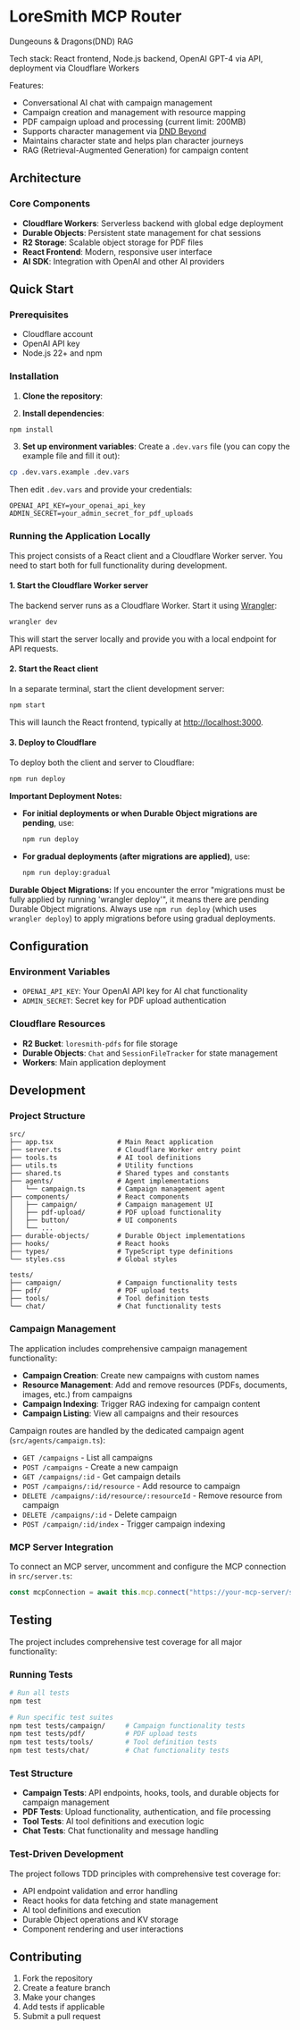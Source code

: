 # LoreSmith MCP Router

Dungeouns & Dragons(DND) RAG

Tech stack: React frontend, Node.js backend, OpenAI GPT-4 via API, deployment via Cloudflare Workers

Features:

- Conversational AI chat with campaign management
- Campaign creation and management with resource mapping
- PDF campaign upload and processing (current limit: 200MB)
- Supports character management via [DND Beyond](https://www.dndbeyond.com/)
- Maintains character state and helps plan character journeys
- RAG (Retrieval-Augmented Generation) for campaign content

## Architecture

### Core Components

- **Cloudflare Workers**: Serverless backend with global edge deployment
- **Durable Objects**: Persistent state management for chat sessions
- **R2 Storage**: Scalable object storage for PDF files
- **React Frontend**: Modern, responsive user interface
- **AI SDK**: Integration with OpenAI and other AI providers

## Quick Start

### Prerequisites

- Cloudflare account
- OpenAI API key
- Node.js 22+ and npm

### Installation

1. **Clone the repository**:

2. **Install dependencies**:

```bash
npm install
```

3. **Set up environment variables**:
   Create a `.dev.vars` file (you can copy the example file and fill it out):

```bash
cp .dev.vars.example .dev.vars
```

Then edit `.dev.vars` and provide your credentials:

```env
OPENAI_API_KEY=your_openai_api_key
ADMIN_SECRET=your_admin_secret_for_pdf_uploads
```

### Running the Application Locally

This project consists of a React client and a Cloudflare Worker server. You need to start both for full functionality during development.

#### 1. Start the Cloudflare Worker server

The backend server runs as a Cloudflare Worker. Start it using [Wrangler](https://developers.cloudflare.com/workers/wrangler/):

```bash
wrangler dev
```

This will start the server locally and provide you with a local endpoint for API requests.

#### 2. Start the React client

In a separate terminal, start the client development server:

```bash
npm start
```

This will launch the React frontend, typically at [http://localhost:3000](http://localhost:3000).

#### 3. Deploy to Cloudflare

To deploy both the client and server to Cloudflare:

```bash
npm run deploy
```

**Important Deployment Notes:**

- **For initial deployments or when Durable Object migrations are pending**, use:

  ```bash
  npm run deploy
  ```

- **For gradual deployments (after migrations are applied)**, use:
  ```bash
  npm run deploy:gradual
  ```

**Durable Object Migrations:**
If you encounter the error "migrations must be fully applied by running 'wrangler deploy'", it means there are pending Durable Object migrations. Always use `npm run deploy` (which uses `wrangler deploy`) to apply migrations before using gradual deployments.

## Configuration

### Environment Variables

- `OPENAI_API_KEY`: Your OpenAI API key for AI chat functionality
- `ADMIN_SECRET`: Secret key for PDF upload authentication

### Cloudflare Resources

- **R2 Bucket**: `loresmith-pdfs` for file storage
- **Durable Objects**: `Chat` and `SessionFileTracker` for state management
- **Workers**: Main application deployment

## Development

### Project Structure

```
src/
├── app.tsx                # Main React application
├── server.ts              # Cloudflare Worker entry point
├── tools.ts               # AI tool definitions
├── utils.ts               # Utility functions
├── shared.ts              # Shared types and constants
├── agents/                # Agent implementations
│   └── campaign.ts        # Campaign management agent
├── components/            # React components
│   ├── campaign/          # Campaign management UI
│   ├── pdf-upload/        # PDF upload functionality
│   ├── button/            # UI components
│   └── ...
├── durable-objects/       # Durable Object implementations
├── hooks/                 # React hooks
├── types/                 # TypeScript type definitions
└── styles.css             # Global styles

tests/
├── campaign/              # Campaign functionality tests
├── pdf/                   # PDF upload tests
├── tools/                 # Tool definition tests
└── chat/                  # Chat functionality tests
```

### Campaign Management

The application includes comprehensive campaign management functionality:

- **Campaign Creation**: Create new campaigns with custom names
- **Resource Management**: Add and remove resources (PDFs, documents, images, etc.) from campaigns
- **Campaign Indexing**: Trigger RAG indexing for campaign content
- **Campaign Listing**: View all campaigns and their resources

Campaign routes are handled by the dedicated campaign agent (`src/agents/campaign.ts`):

- `GET /campaigns` - List all campaigns
- `POST /campaigns` - Create a new campaign
- `GET /campaigns/:id` - Get campaign details
- `POST /campaigns/:id/resource` - Add resource to campaign
- `DELETE /campaigns/:id/resource/:resourceId` - Remove resource from campaign
- `DELETE /campaigns/:id` - Delete campaign
- `POST /campaign/:id/index` - Trigger campaign indexing

### MCP Server Integration

To connect an MCP server, uncomment and configure the MCP connection in `src/server.ts`:

```typescript
const mcpConnection = await this.mcp.connect("https://your-mcp-server/sse");
```

## Testing

The project includes comprehensive test coverage for all major functionality:

### Running Tests

```bash
# Run all tests
npm test

# Run specific test suites
npm test tests/campaign/     # Campaign functionality tests
npm test tests/pdf/          # PDF upload tests
npm test tests/tools/        # Tool definition tests
npm test tests/chat/         # Chat functionality tests
```

### Test Structure

- **Campaign Tests**: API endpoints, hooks, tools, and durable objects for campaign management
- **PDF Tests**: Upload functionality, authentication, and file processing
- **Tool Tests**: AI tool definitions and execution logic
- **Chat Tests**: Chat functionality and message handling

### Test-Driven Development

The project follows TDD principles with comprehensive test coverage for:

- API endpoint validation and error handling
- React hooks for data fetching and state management
- AI tool definitions and execution
- Durable Object operations and KV storage
- Component rendering and user interactions

## Contributing

1. Fork the repository
2. Create a feature branch
3. Make your changes
4. Add tests if applicable
5. Submit a pull request
